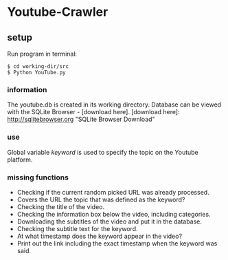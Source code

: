 Youtube-Crawler
=========================
## setup
Run program in terminal:

```
$ cd working-dir/src
$ Python YouTube.py
```
### information
The youtube.db is created in its working directory.
Database can be viewed with the SQLite Browser - [download here].
[download here]: http://sqlitebrowser.org "SQLite Browser Download"

### use
Global variable *keyword* is used to specify the topic on the Youtube platform. 

### missing functions
- Checking if the current random picked URL was already processed.
- Covers the URL the topic that was defined as the keyword?
- Checking the title of the video.
- Checking the information box below the video, including categories. 
- Downloading the subtitles of the video and put it in the database.
- Checking the subtitle text for the keyword.
- At what timestamp does the keyword appear in the video?
- Print out the link including the exact timestamp when the keyword was said.

